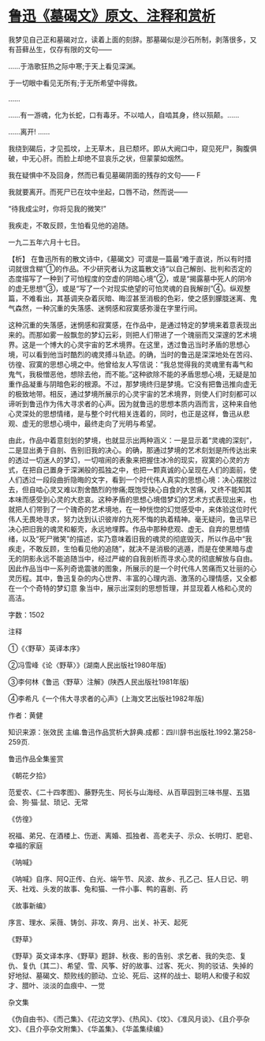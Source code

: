 # [鲁迅《墓碣文》原文、注释和赏析](https://www.vrrw.net/wx/9399.html)

我梦见自己正和墓碣对立，读着上面的刻辞。那墓碣似是沙石所制，剥落很多，又有苔藓丛生，仅存有限的文句——

……于浩歌狂热之际中寒;于天上看见深渊。

于一切眼中看见无所有;于无所希望中得救。

……

……有一游魂，化为长蛇，口有毒牙。不以啮人，自啮其身，终以殒颠。……

……离开! ……

我绕到碣后，才见孤坟，上无草木，且已颓坏。即从大阙口中，窥见死尸，胸腹俱破，中无心肝。而脸上却绝不显哀乐之状，但蒙蒙如烟然。

我在疑惧中不及回身，然而已看见墓碣阴面的残存的文句—— F

我就要离开。而死尸已在坟中坐起，口唇不动，然而说——

“待我成尘时，你将见我的微笑!”

我疾走，不敢反顾，生怕看见他的追随。

一九二五年六月十七日。



【析】 在鲁迅所有的散文诗中，《墓碣文》可谓是一篇最“难于直说，所以有时措词就很含糊”①的作品。不少研究者认为这篇散文诗“以自己解剖、批判和否定的态度描写了一种到了可怕程度的空虚的阴暗心境”②，或是“揭露墓中死人的阴冷的虚无思想”③，或是“写了一个对现实绝望的可怕灵魂的自我解剖”④。纵观整篇，不难看出，其基调夹杂着灰暗、晦涩甚至消极的色彩，使之感到朦胧迷离、鬼气森然，一种沉重的失落感、迷惘感和寂寞感弥漫在字里行间。

这种沉重的失落感，迷惘感和寂寞感，在作品中，是通过特定的梦境来着意表现出来的。而那如雾一般飘忽的梦幻云彩，则把人们带进了一个瑰丽而又深邃的艺术境界。这是一个博大的心灵宇宙的艺术境界。在这里，透过鲁迅当时矛盾的思想心境，可以看到他当时酷烈的魂灵搏斗轨迹。的确，当时的鲁迅是深深地处在苦闷、彷徨、寂寞的思想心境之中。他曾给友人写信说：“我总觉得我的灵魂里有毒气和鬼气，我极憎恶他，想除去他，而不能。”这种欲除不能的矛盾思想心境，无疑是加重作品凝重与阴暗色彩的根源。不过，那梦境终归是梦境。它没有把鲁迅推向虚无的极致地带。相反，通过梦境所展示的心灵宇宙的艺术境界，则使人们时刻都可以谛听到鲁迅作为伟大寻求者的心声。因为就鲁迅的思想本质内涵而言，这种来自他心灵深处的思想情绪，是与整个时代相关连着的，同时，也正是这样，鲁迅从悲观、虚无的思想心境中，最终走向了光明与希望。

由此，作品中着意刻划的梦境，也就显示出两种涵义：一是显示着“灵魂的深刻”，二是显出勇于自剖、告别旧我的决心。的确，那通过梦境的艺术刻划是所传达出来的透过一切迷人的梦幻，一切喧闹的表象来把握住冰冷的现实，寂寞的心灵的方式，在把自己置身于深渊般的孤独之中，也把一颗真诚的心呈现在人们的面前，使人们透过一段段曲折隐晦的文字，看到一个时代伟人真实的思想心境：决心摆脱过去，但自啮心灵又难以割舍酷烈的惨痛;既饱受抉心自食的大苦痛，又终不能知其本味而感受到心灵的大悲哀。这种矛盾的思想心境借梦幻的艺术方式表现出来，也就把人们带到了一个瑰奇的艺术境地，在一种恍惚的幻觉感受中，来体验这位时代伟人无畏地寻求，努力达到认识彼岸的九死不悔的执着精神。毫无疑问，鲁迅早已决心把旧我的魂灵和躯壳，永远地埋葬。作品中那种悲观、虚无、自弃的思想情绪，以及“死尸微笑”的描述，实乃意味着旧我的魂灵的彻底毁灭，所以作品中“我疾走，不敢反顾，生怕看见他的追随”，就决不是消极的逃遁，而是在使黑暗与虚无的阴影永远不能追随当中，经过严峻的自我剖析而寻求心灵的彻底解放与自由。因此作品当中一系列奇诡震骇的图象，所展示的是一个时代伟人苦痛而又壮丽的心灵历程。其中，鲁迅复杂的内心世界、丰富的心理内涵、激荡的心理情感，又全都在一个个奇特的梦幻意 象当中，展示出深刻的思想哲理，并显现着人格和心灵的高洁。

字数：1502

注释

①《〈野草〉英译本序》

②冯雪峰《论〈野草〉》(湖南人民出版社1980年版)

③李何林《鲁迅〈野草〉注解》(陕西人民出版社1981年版)

④李希凡《一个伟大寻求者的心声》(上海文艺出版社1982年版)

作者：黄健

知识来源：张效民 主编.鲁迅作品赏析大辞典.成都：四川辞书出版社.1992.第258-259页.

鲁迅作品全集鉴赏

《朝花夕拾》

范爱农、《二十四孝图》、藤野先生、阿长与山海经、从百草园到三味书屋、五猖会、狗·猫·鼠、琐记、无常

《仿徨》

祝福、弟兄、在酒楼上、伤逝、离婚、孤独者、高老夫子、示众、长明灯、肥皂、幸福的家庭

《呐喊》

《呐喊》自序、阿Q正传、白光、端午节、风波、故乡、孔乙己、狂人日记、明天、社戏、头发的故事、兔和猫、一件小事、鸭的喜剧、药

《故事新编》

序言、理水、采薇、铸剑、非攻、奔月、出关、补天、起死

《野草》

《野草》英文译本序、《野草》题辞、秋夜、影的告别、求乞者、我的失恋、复仇、复仇〔其二〕、希望、雪、风筝、好的故事、过客、死火、狗的驳诘、失掉的好地狱、墓碣文、颓败线的颤动、立论、死后、这样的战士、聪明人和傻子和奴才、腊叶、淡淡的血痕中、一觉

杂文集

《伪自由书》、《而己集》、《花边文学》、《热风》、《坟》、《准风月谈》、《且介亭杂文》、《且介亭杂文附集》、《华盖集》、《华盖集续编》

